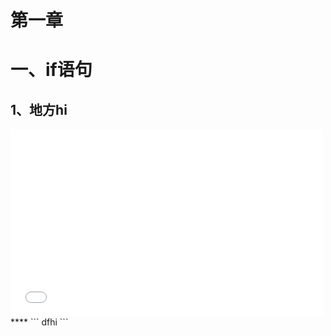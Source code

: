 # 第一章





# 一、if语句

## 1、地方hi 

<iframe src="//player.bilibili.com/player.html?aid=917588342&bvid=BV1Ru4y1a7k6&cid=1309731930&p=1" scrolling="yes" border="0" frameborder="no" framespacing="0" allowfullscreen="true" width="500" height="300"> </iframe><br>
****
```
dfhi
```


